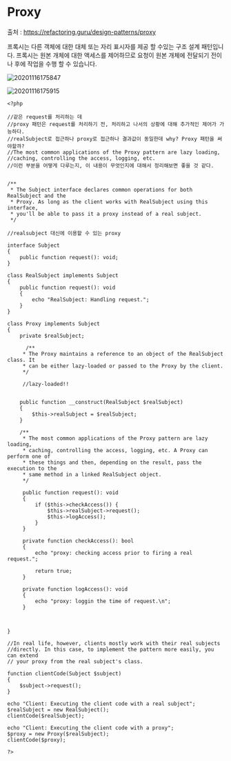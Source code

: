 # Proxy

출처 : https://refactoring.guru/design-patterns/proxy

프록시는 다른 객체에 대한 대체 또는 자리 표시자를 제공 할 수있는 구조 설계 패턴입니다. 
프록시는 원본 개체에 대한 액세스를 제어하므로 요청이 원본 개체에 전달되기 전이나 후에 작업을 수행 할 수 있습니다.


![20201116175847](https://user-images.githubusercontent.com/6989005/99235299-065df580-2839-11eb-8e55-9d4125209a08.png)


![20201116175915](https://user-images.githubusercontent.com/6989005/99235302-078f2280-2839-11eb-8ab6-bc6824385dd2.png)

```
<?php

//같은 request를 처리하는 데
//proxy 패턴은 request를 처리하기 전, 처리하고 나서의 상황에 대해 추가적인 제어가 가능하다.
//realSubject로 접근하나 proxy로 접근하나 결과값이 동일한데 why? Proxy 패턴을 써야할까?
//The most common applications of the Proxy pattern are lazy loading,
//caching, controlling the access, logging, etc.
//이런 부분을 어떻게 다루는지, 이 내용이 무엇인지에 대해서 정리해보면 좋을 것 같다. 


/**
 * The Subject interface declares common operations for both RealSubject and the
 * Proxy. As long as the client works with RealSubject using this interface,
 * you'll be able to pass it a proxy instead of a real subject.
 */

//realsubject 대신에 이용할 수 있는 proxy

interface Subject
{
    public function request(): void;
}

class RealSubject implements Subject
{
    public function request(): void
    {
        echo "RealSubject: Handling request.";
    }
}

class Proxy implements Subject
{
    private $realSubject;

      /**
     * The Proxy maintains a reference to an object of the RealSubject class. It
     * can be either lazy-loaded or passed to the Proxy by the client.
     */

     //lazy-loaded!! 
    

    public function __construct(RealSubject $realSubject)
    {
        $this->realSubject = $realSubject;
    }

    /**
     * The most common applications of the Proxy pattern are lazy loading,
     * caching, controlling the access, logging, etc. A Proxy can perform one of
     * these things and then, depending on the result, pass the execution to the
     * same method in a linked RealSubject object.
     */

     public function request(): void
     {
         if ($this->checkAccess()) {
             $this->realSubject->request();
             $this->logAccess();
         }
     }

     private function checkAccess(): bool
     {
         echo "proxy: checking access prior to firing a real request.";

         return true;
     }

     private function logAccess(): void
     {
         echo "proxy: loggin the time of request.\n";
     }
     


}

//In real life, however, clients mostly work with their real subjects
//directly. In this case, to implement the pattern more easily, you can extend
// your proxy from the real subject's class.

function clientCode(Subject $subject)
{
    $subject->request();
}

echo "Client: Executing the client code with a real subject";
$realSubject = new RealSubject();
clientCode($realSubject);

echo "Client: Executing the client code with a proxy";
$proxy = new Proxy($realSubject);
clientCode($proxy);

?>
```